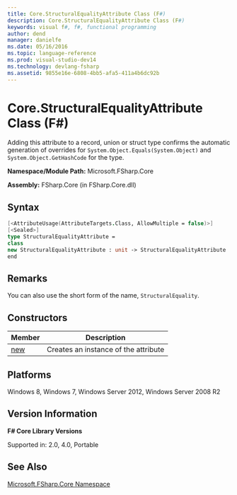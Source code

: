 ```yaml
---
title: Core.StructuralEqualityAttribute Class (F#)
description: Core.StructuralEqualityAttribute Class (F#)
keywords: visual f#, f#, functional programming
author: dend
manager: danielfe
ms.date: 05/16/2016
ms.topic: language-reference
ms.prod: visual-studio-dev14
ms.technology: devlang-fsharp
ms.assetid: 9855e16e-6808-4bb5-afa5-411a4b6dc92b 
---
```


# Core.StructuralEqualityAttribute Class (F#)

Adding this attribute to a record, union or struct type confirms the automatic generation of overrides for `System.Object.Equals(System.Object)` and `System.Object.GetHashCode` for the type.

**Namespace/Module Path:** Microsoft.FSharp.Core

**Assembly:** FSharp.Core (in FSharp.Core.dll)


## Syntax

```fsharp
[<AttributeUsage(AttributeTargets.Class, AllowMultiple = false)>]
[<Sealed>]
type StructuralEqualityAttribute =
class
new StructuralEqualityAttribute : unit -> StructuralEqualityAttribute
end
```

## Remarks
You can also use the short form of the name, `StructuralEquality`.


## Constructors

|Member|Description|
|------|-----------|
|[new](https://msdn.microsoft.com/library/d8995048-26bc-4b14-a260-f89191a8c28b)|Creates an instance of the attribute|

## Platforms
Windows 8, Windows 7, Windows Server 2012, Windows Server 2008 R2

## Version Information
**F# Core Library Versions**

Supported in: 2.0, 4.0, Portable

## See Also
[Microsoft.FSharp.Core Namespace](Microsoft.FSharp.Core-Namespace-%5BFSharp%5D.md)